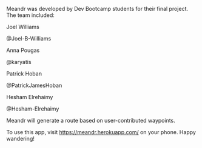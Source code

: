 Meandr was developed by Dev Bootcamp students for their final project. The team included:


Joel Williams

@Joel-B-Williams


Anna Pougas

@karyatis


Patrick Hoban

@PatrickJamesHoban


Hesham Elrehaimy

@Hesham-Elrehaimy


Meandr will generate a route based on user-contributed waypoints.

To use this app, visit https://meandr.herokuapp.com/ on your phone. Happy wandering!


